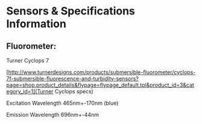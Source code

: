 # Sensors & Specifications Information



## Fluorometer:
Turner Cyclops 7

[http://www.turnerdesigns.com/products/submersible-fluorometer/cyclops-7f-submersible-fluorescence-and-turbidity-sensors?page=shop.product_details&flypage=flypage_default.tpl&product_id=3&category_id=1](Turner Cyclops specs)


Excitation Wavelength 465nm+-170nm (blue)

Emission Wavelength 696nm+-44nm
